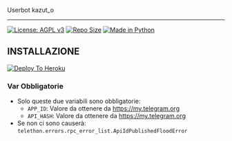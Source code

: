 Userbot kazut_o

***

[![License: AGPL v3](https://img.shields.io/badge/License-AGPL%20v3-green.svg)](https://www.gnu.org/licenses/agpl-3.0)
[![Repo Size](https://img.shields.io/github/repo-size/100101110/userbot-100101110)](https://github.com/100101110/userbot-100101110 "userbot-10010101110")
[![Made in Python](https://img.shields.io/badge/Made%20in-python-red.svg)](https://www.python.org/)

## INSTALLAZIONE

[![Deploy To Heroku](https://www.herokucdn.com/deploy/button.svg)](https://heroku.com/deploy)

### Var Obbligatorie

- Solo queste due variabili sono obbligatorie:
  - `APP_ID`: Valore da ottenere da <https://my.telegram.org>
  - `API_HASH`: Valore da ottenere da <https://my.telegram.org>
- Se non ci sono causerà: `telethon.errors.rpc_error_list.ApiIdPublishedFloodError`
